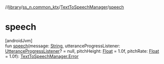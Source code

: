 //[library](../../../index.md)/[ss_n.common_ktx](../index.md)/[TextToSpeechManager](index.md)/[speech](speech.md)

# speech

[androidJvm]\
fun [speech](speech.md)(message: [String](https://kotlinlang.org/api/latest/jvm/stdlib/kotlin/-string/index.html), utteranceProgressListener: [UtteranceProgressListener](https://developer.android.com/reference/kotlin/android/speech/tts/UtteranceProgressListener.html)? = null, pitchHeight: [Float](https://kotlinlang.org/api/latest/jvm/stdlib/kotlin/-float/index.html) = 1.0f, pitchRate: [Float](https://kotlinlang.org/api/latest/jvm/stdlib/kotlin/-float/index.html) = 1.0f): [TextToSpeechManager.Error](-error/index.md)

